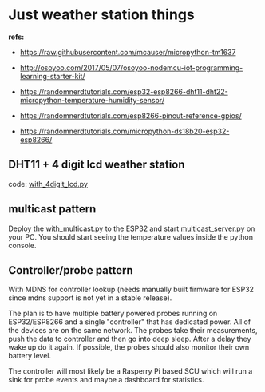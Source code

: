 # Just weather station things

**refs:**

- https://raw.githubusercontent.com/mcauser/micropython-tm1637
- http://osoyoo.com/2017/05/07/osoyoo-nodemcu-iot-programming-learning-starter-kit/

- https://randomnerdtutorials.com/esp32-esp8266-dht11-dht22-micropython-temperature-humidity-sensor/

- https://randomnerdtutorials.com/esp8266-pinout-reference-gpios/
- https://randomnerdtutorials.com/micropython-ds18b20-esp32-esp8266/

## DHT11 + 4 digit lcd weather station

code: [with_4digit_lcd.py](./with_4digit_lcd.py)

## multicast pattern

Deploy the [with_multicast.py](./with_multicast.py) to the ESP32 and start [multicast_server.py](./multicast_server.py) on your PC. You should 
start seeing the temperature values inside the python console.

## Controller/probe pattern

With MDNS for controller lookup (needs manually built firmware for ESP32 since mdns support is not yet in a stable release). 

The plan is to have multiple battery powered probes running on ESP32/ESP8266 and a single "controller" that has dedicated 
power. All of the devices are on the same network. The probes take their measurements, push the data to controller and then 
go into deep sleep. After a delay they wake up do it again. If possible, the probes should also monitor their own battery level.

The controller will most likely be a Rasperry Pi based SCU which will run a sink for probe events and maybe a dashboard for
statistics.
